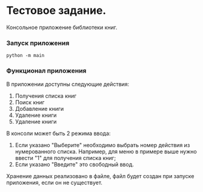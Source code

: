# Тестовое задание. 
Консольное приложение библиотеки книг. 

### Запуск приложения
`python -m main`

### Функционал приложения
В приложении доступны следующие действия:
1. Получения списка книг
2. Поиск книг
3. Добавление книги
4. Удаление книги
5. Удаление книги

В консоли может быть 2 режима ввода:
1. Если указано "Выберите" необходимо выбрать номер действия из нумерованного списка.
Например, для меню в примере выше нужно ввести "1" для получения списка книг;
2. Если указано "Введите" это свободный ввод.

Хранение данных реализовано в файле, файл будет создан при запуске приложения, если он не существует.
